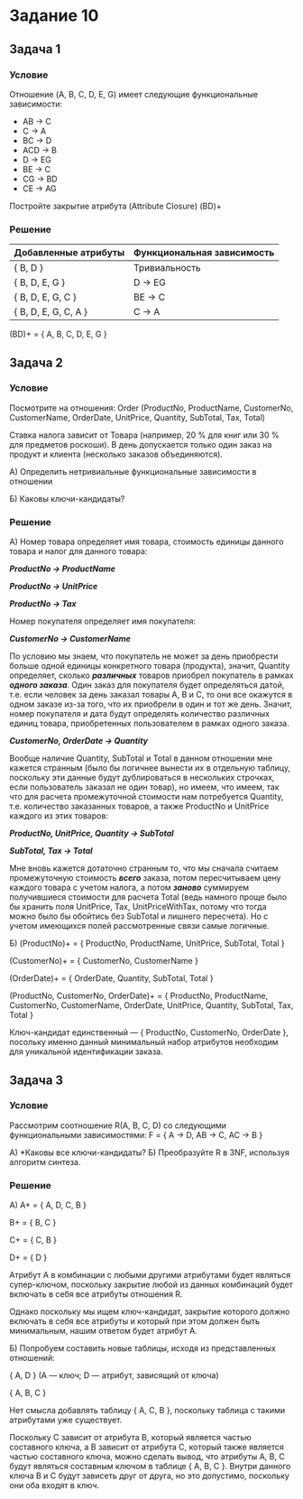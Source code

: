 # Задание 10

## Задача 1

### Условие 

Отношение (A, B, C, D, E, G) имеет следующие функциональные зависимости:

* AB → C
* C → A
* BC → D
* ACD → B
* D → EG
* BE → C
* CG → BD
* CE → AG

Постройте закрытие атрибута (Attribute Closure) (BD)+

### Решение

| Добавленные атрибуты  | Функциональная зависимость |
|:------------- |:---------------| 
| { B, D } | Тривиальность |
| { B, D, E, G } | D → EG |
| { B, D, E, G, C } | BE → C |
| { B, D, E, G, C, A } | C → A |

(BD)+ = { A, B, C, D, E, G }

## Задача 2

### Условие 

Посмотрите на отношения: Order (ProductNo, ProductName, CustomerNo, CustomerName, OrderDate, UnitPrice, Quantity, SubTotal, Tax, Total)

Ставка налога зависит от Товара (например, 20 % для книг или 30 % для предметов роскоши).
В день допускается только один заказ на продукт и клиента (несколько заказов объединяются).

А) Определить нетривиальные функциональные зависимости в отношении

Б) Каковы ключи-кандидаты?

### Решение

А) Номер товара определяет имя товара, стоимость единицы данного товара и налог для данного товара:

***ProductNo → ProductName***

***ProductNo → UnitPrice***

***ProductNo → Tax***

Номер покупателя определяет имя покупателя: 

***CustomerNo → CustomerName***

По условию мы знаем, что покупатель не может за день приобрести больше одной единицы конкретного товара (продукта),
значит, Quantity определяет, сколько ***различных*** товаров приобрел покупатель в рамках ***одного заказа***.
Один заказ для покупателя будет определяться датой, т.е. если человек за день заказал товары A, B и C, то они все
окажутся в одном заказе из-за того, что их приобрели в один и тот же день.
Значит, номер покупателя и дата будут определять количество различных единиц товара, приобретенных пользователем
в рамках одного заказа.

***CustomerNo, OrderDate → Quantity***

Вообще наличие Quantity, SubTotal и Total в данном отношении мне кажется странным (было бы логичнее вынести их в
отдельную таблицу, поскольку эти данные будут дублироваться в нескольких строчках, если пользователь заказал не один товар),
но имеем, что имеем, так что для расчета промежуточной стоимости нам потребуется Quantity, т.е. количество заказанных товаров,
а также ProductNo и UnitPrice каждого из этих товаров:

***ProductNo, UnitPrice, Quantity → SubTotal***

***SubTotal, Tax → Total***

Мне вновь кажется дотаточно странным то, что мы сначала считаем промежуточную стоимость ***всего*** заказа, потом пересчитываем цену каждого товара
с учетом налога, а потом ***заново*** суммируем получившиеся стоимости для расчета Total (ведь намного проще было бы хранить поля UnitPrice, Tax,
UnitPriceWithTax, потому что тогда можно было бы обойтись без SubTotal и лишнего пересчета). Но с учетом имеющихся полей рассмотренные связи
самые логичные.

Б) (ProductNo)+ = { ProductNo, ProductName, UnitPrice, SubTotal, Total }

(CustomerNo)+ = { CustomerNo, CustomerName }

(OrderDate)+ = { OrderDate, Quantity, SubTotal, Total }

(ProductNo, CustomerNo, OrderDate)+ = { ProductNo, ProductName, CustomerNo, CustomerName, OrderDate, UnitPrice, Quantity, SubTotal, Tax, Total }

Ключ-кандидат единственный — { ProductNo, CustomerNo, OrderDate }, посольку именно данный минимальный набор
атрибутов необходим для уникальной идентификации заказа.

## Задача 3

### Условие 

Рассмотрим соотношение R(A, B, C, D) со следующими функциональными зависимостями: F = { A → D, AB → C, AC → B }

А) *Каковы все ключи-кандидаты?
Б) Преобразуйте R в 3NF, используя алгоритм синтеза.

### Решение

А) A+ = { A, D, C, B }

B+ = { B, C }

C+ = { C, B }

D+ = { D }

Атрибут A в комбинации с любыми другими атрибутами будет являться супер-ключом, поскольку закрытие любой из данных комбинаций
будет включать в себя все атрибуты отношения R. 

Однако поскольку мы ищем ключ-кандидат, закрытие которого должно включать в себя все атрибуты и который при этом должен быть
минимальным, нашим ответом будет атрибут A.

Б) Попробуем составить новые таблицы, исходя из представленных отношений:

{ A, D } (A — ключ; D — атрибут, зависящий от ключа)

{ A, B, C } 

Нет смысла добавлять таблицу { A, C, B }, поскольку таблица с такими атрибутами уже существует.

Поскольку C зависит от атрибута B, который является частью составного ключа, а B зависит от атрибута C, который также является частью составного 
ключа, можно сделать вывод, что атрибуты A, B, C будут являться составным ключом в таблице { A, B, C }. Внутри данного ключа B и C будут зависеть
друг от друга, но это допустимо, поскольку они оба входят в ключ.

